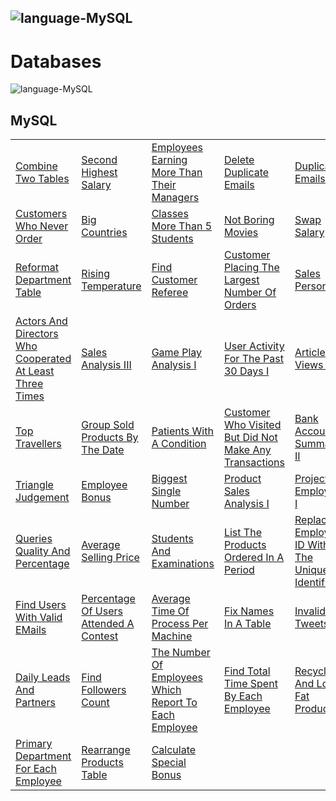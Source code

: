 ![language-MySQL](https://img.shields.io/badge/%20-MySQL-%23e89533?style=for-the-badge&logo=MYSQL)
---

# Databases

![language-MySQL](https://img.shields.io/badge/%20-MySQL-%23e89533?style=for-the-badge&logo=MYSQL)
## MySQL

||||||
| :- | :- | :- | :- | :- |
|[Combine Two Tables](CombineTwoTables.md)|[Second Highest Salary](SecondHighestSalary.md)|[Employees Earning More Than Their Managers](EmployeesEarningMoreThanTheirManagers.md)|[Delete Duplicate Emails](DeleteDuplicateEmails.md)|[Duplicate Emails](DuplicateEmails.md)|
|[Customers Who Never Order](CustomersWhoNeverOrder.md)|[Big Countries](BigCountries.md)|[Classes More Than 5 Students](ClassesMoreThan5Students.md)|[Not Boring Movies](NotBoringMovies.md)|[Swap Salary](SwapSalary.md)
|[Reformat Department Table](ReformatDepartmentTable.md)|[Rising Temperature](RisingTemperature.md)|[Find Customer Referee](FindCustomerReferee.md)|[Customer Placing The Largest Number Of Orders](CustomerPlacingTheLargestNumberOfOrders.md)|[Sales Person](SalesPerson.md)|
|[Actors And Directors Who Cooperated At Least Three Times](ActorsAndDirectorsWhoCooperatedAtLeastThreeTimes.md)|[Sales Analysis III](SalesAnalysisIII.md)|[Game Play Analysis I](GamePlayAnalysisI.md)|[User Activity For The Past 30 Days I](UserActivityForThePast30DaysI.md)|[Article Views I](ArticleViewsI.md)|
|[Top Travellers](TopTravellers.md)|[Group Sold Products By The Date](GroupSoldProductsByTheDate.md)|[Patients With A Condition](PatientsWithACondition.md)|[Customer Who Visited But Did Not Make Any Transactions](CustomerWhoVisitedButDidNotMakeAnyTransactions.md)|[Bank Account Summary II](BankAccountSummaryII.md)|
|[Triangle Judgement](TriangleJudgement.md)|[Employee Bonus](EmployeeBonus.md)|[Biggest Single Number](BiggestSingleNumber.md)|[Product Sales Analysis I](ProductSalesAnalysisI.md)|[Project Employees I](ProjectEmployeesI.md)|
|[Queries Quality And Percentage](QueriesQualityAndPercentage.md)|[Average Selling Price](AverageSellingPrice.md)|[Students And Examinations](StudentsAndExaminations.md)|[List The Products Ordered In A Period](ListTheProductsOrderedInAPeriod.md)|[Replace Employee ID With The Unique Identifier](ReplaceEmployeeIDWithTheUniqueIdentifier.md)|
|[Find Users With Valid EMails](FindUsersWithValidEMails.md)|[Percentage Of Users Attended A Contest](PercentageOfUsersAttendedAContest.md)|[Average Time Of Process Per Machine](AverageTimeOfProcessPerMachine.md)|[Fix Names In A Table](FixNamesInATable.md)|[Invalid Tweets](InvalidTweets.md)|
|[Daily Leads And Partners](DailyLeadsAndPartners.md)|[Find Followers Count](FindFollowersCount.md)|[The Number Of Employees Which Report To Each Employee](TheNumberOfEmployeesWhichReportToEachEmployee.md)|[Find Total Time Spent By Each Employee](FindTotalTimeSpentByEachEmployee.md)|[Recyclable And Low Fat Products](RecyclableAndLowFatProducts.md)|
|[Primary Department For Each Employee](PrimaryDepartmentForEachEmployee.md)|[Rearrange Products Table](RearrangeProductsTable.md)|[Calculate Special Bonus](CalculateSpecialBonus.md)|||
